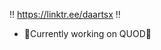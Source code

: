 ‼️ https://linktr.ee/daartsx ‼️

- 💪Currently working on QUOD💪

<!---
DaArtsX/DaArtsX is a ✨ special ✨ repository because its `README.md` (this file) appears on your GitHub profile.
You can click the Preview link to take a look at your changes.
--->
